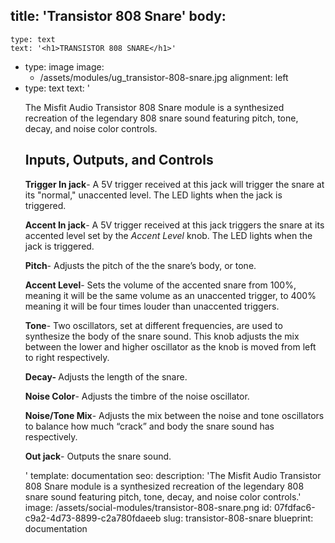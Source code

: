 title: 'Transistor 808 Snare'
body:
  -
    type: text
    text: '<h1>TRANSISTOR 808 SNARE</h1>'
  -
    type: image
    image:
      - /assets/modules/ug_transistor-808-snare.jpg
    alignment: left
  -
    type: text
    text: '<p>The Misfit Audio Transistor 808 Snare module is a synthesized recreation of the legendary 808 snare sound featuring pitch, tone, decay, and noise color controls.</p><h2>Inputs, Outputs, and Controls</h2><p><strong>Trigger In jack</strong>- A 5V trigger received at this jack will trigger the snare at its "normal," unaccented level. The LED lights when the jack is triggered.&nbsp;</p><p><strong>Accent In jack</strong>- A 5V trigger received at this jack triggers the snare at its accented level set by the <em>Accent Level</em> knob. The LED lights when the jack is triggered.&nbsp;</p><p><strong>Pitch</strong>- Adjusts the pitch of the the snare’s body, or tone.&nbsp; &nbsp;</p><p><strong>Accent Level</strong>- Sets the volume of the accented snare from 100%, meaning it will be the same volume as an unaccented trigger, to 400% meaning it will be four times louder than unaccented triggers.&nbsp;</p><p><strong>Tone</strong>- Two oscillators, set at different frequencies, are used to synthesize the body of the snare sound. This knob adjusts the mix between the lower and higher oscillator as the knob is moved from left to right respectively.</p><p><strong>Decay- </strong>Adjusts the length of the snare.&nbsp;</p><p><strong>Noise Color</strong>- Adjusts the timbre of the noise oscillator.&nbsp;&nbsp;</p><p><strong>Noise/Tone Mix</strong>- Adjusts the mix between the noise and tone oscillators to balance how much “crack” and body the snare sound has respectively.&nbsp;&nbsp;</p><p><strong>Out jack</strong>- Outputs the snare sound.&nbsp;</p>'
template: documentation
seo:
  description: 'The Misfit Audio Transistor 808 Snare module is a synthesized recreation of the legendary 808 snare sound featuring pitch, tone, decay, and noise color controls.'
  image: /assets/social-modules/transistor-808-snare.png
id: 07fdfac6-c9a2-4d73-8899-c2a780fdaeeb
slug: transistor-808-snare
blueprint: documentation
